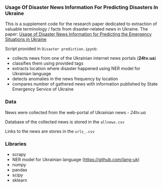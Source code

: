 ### Usage Of Disaster News Information For Predicting Disasters In Ukraine

This is a supplement code for the research paper dedicated to extraction of valuable terminology / facts from disaster-related news in Ukraine.
The paper: [Usage of Disaster News Information for Predicting the Emergency Situations in Ukraine](http://visnikkrnu.kdu.edu.ua/statti/2020_1_2020-1-93.pdf)

Script provided in `Disaster prediction.ipynb`:
* collects news from one of the Ukrainian internet news portals (**24tv.ua**)
* classifies them using provided tags
* extracts location where disaster happened using NER model for Ukrainian language
* detects anomalies in the news frequency by location
* compares number of gathered news with information published by State Emergency Service of Ukraine

### Data

News were collected from the web-portal of Ukrainian news - *24tv.ua* 

Database of the collected news is stored in the `allnews.csv`

Links to the news are stores in the  `urls_.csv`

### Libraries

- scrapy
- NER model for Ukrainian language (https://github.com/lang-uk)
- numpy
- pandas
- scipy
- sklearn
